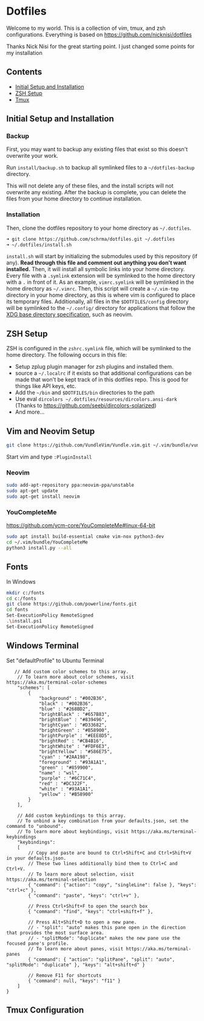 # Dotfiles

Welcome to my world. This is a collection of vim, tmux, and zsh configurations. Everything is based on https://github.com/nicknisi/dotfiles 

Thanks Nick Nisi for the great starting point. I just changed some points for my installation

## Contents

+ [Initial Setup and Installation](#initial-setup-and-installation)
+ [ZSH Setup](#zsh-setup)
+ [Tmux](#tmux-configuration)

## Initial Setup and Installation

### Backup

First, you may want to backup any existing files that exist so this doesn't overwrite your work.

Run `install/backup.sh` to backup all symlinked files to a `~/dotfiles-backup` directory.

This will not delete any of these files, and the install scripts will not overwrite any existing. After the backup is complete, you can delete the files from your home directory to continue installation.

### Installation

Then, clone the dotfiles repository to your home directory as `~/.dotfiles`. 

```bash
➜ git clone https://github.com/schrma/dotfiles.git ~/.dotfiles
➜ ~/.dotfiles/install.sh
```

`install.sh` will start by initializing the submodules used by this repository (if any). **Read through this file and comment out anything you don't want installed.** Then, it will install all symbolic links into your home directory. Every file with a `.symlink` extension will be symlinked to the home directory with a `.` in front of it. As an example, `vimrc.symlink` will be symlinked in the home directory as `~/.vimrc`. Then, this script will create a `~/.vim-tmp` directory in your home directory, as this is where vim is configured to place its temporary files. Additionally, all files in the `$DOTFILES/config` directory will be symlinked to the `~/.config/` directory for applications that follow the [XDG base directory specification](http://standards.freedesktop.org/basedir-spec/basedir-spec-latest.html), such as neovim.

## ZSH Setup

ZSH is configured in the `zshrc.symlink` file, which will be symlinked to the home directory. The following occurs in this file:

* Setup zplug plugin manager for zsh plugins and installed them.
* source a `~/.localrc` if it exists so that additional configurations can be made that won't be kept track of in this dotfiles repo. This is good for things like API keys, etc.
* Add the `~/bin` and `$DOTFILES/bin` directories to the path
* Use eval `dircolors ~/.dotfiles/resources/dircolors.ansi-dark` (Thanks to https://github.com/seebi/dircolors-solarized)
* And more...


## Vim and Neovim Setup
```bash
git clone https://github.com/VundleVim/Vundle.vim.git ~/.vim/bundle/vundle
```
Start vim and type `:PluginInstall`

### Neovim
```bash
sudo add-apt-repository ppa:neovim-ppa/unstable
sudo apt-get update
sudo apt-get install neovim
```

### YouCompleteMe
https://github.com/ycm-core/YouCompleteMe#linux-64-bit


```bash
sudo apt install build-essential cmake vim-nox python3-dev
cd ~/.vim/bundle/YouCompleteMe
python3 install.py --all

```


## Fonts

In Windows

```bash
mkdir c:/fonts
cd c:/fonts
git clone https://github.com/powerline/fonts.git
cd fonts
Set-ExecutionPolicy RemoteSigned
.\install.ps1
Set-ExecutionPolicy RemoteSigned
```

## Windows Terminal
Set "defaultProfile" to Ubuntu Terminal

```
   // Add custom color schemes to this array.
    // To learn more about color schemes, visit https://aka.ms/terminal-color-schemes
    "schemes": [
        {
            "background" : "#002B36",
            "black" : "#002B36",
            "blue" : "#268BD2",
            "brightBlack" : "#657B83",
            "brightBlue" : "#839496",
            "brightCyan" : "#D33682",
            "brightGreen" : "#B58900",
            "brightPurple" : "#EEE8D5",
            "brightRed" : "#CB4B16",
            "brightWhite" : "#FDF6E3",
            "brightYellow" : "#586E75",
            "cyan" : "#2AA198",
            "foreground" : "#93A1A1",
            "green" : "#859900",
            "name" : "wsl",
            "purple" : "#6C71C4",
            "red" : "#DC322F",
            "white" : "#93A1A1",
            "yellow" : "#B58900"
        }
    ],

    // Add custom keybindings to this array.
    // To unbind a key combination from your defaults.json, set the command to "unbound".
    // To learn more about keybindings, visit https://aka.ms/terminal-keybindings
    "keybindings":
    [
        // Copy and paste are bound to Ctrl+Shift+C and Ctrl+Shift+V in your defaults.json.
        // These two lines additionally bind them to Ctrl+C and Ctrl+V.
        // To learn more about selection, visit https://aka.ms/terminal-selection
        { "command": {"action": "copy", "singleLine": false }, "keys": "ctrl+c" },
        { "command": "paste", "keys": "ctrl+v" },

        // Press Ctrl+Shift+F to open the search box
        { "command": "find", "keys": "ctrl+shift+f" },

        // Press Alt+Shift+D to open a new pane.
        // - "split": "auto" makes this pane open in the direction that provides the most surface area.
        // - "splitMode": "duplicate" makes the new pane use the focused pane's profile.
        // To learn more about panes, visit https://aka.ms/terminal-panes
        { "command": { "action": "splitPane", "split": "auto", "splitMode": "duplicate" }, "keys": "alt+shift+d" }
        
        // Remove F11 for shortcuts
        { "command": null, "keys": "f11" }
    ]
}
```

## Tmux Configuration


